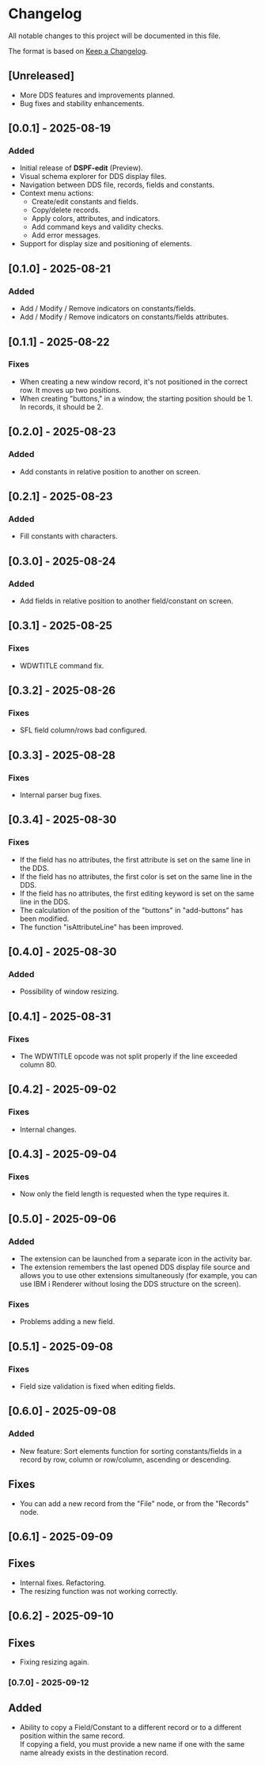 # Changelog
All notable changes to this project will be documented in this file.

The format is based on [Keep a Changelog](https://keepachangelog.com/en/1.0.0/).

## [Unreleased]

- More DDS features and improvements planned.
- Bug fixes and stability enhancements.

## [0.0.1] - 2025-08-19
### Added
- Initial release of **DSPF-edit** (Preview).
- Visual schema explorer for DDS display files.
- Navigation between DDS file, records, fields and constants.
- Context menu actions:
  - Create/edit constants and fields.
  - Copy/delete records.
  - Apply colors, attributes, and indicators.
  - Add command keys and validity checks.
  - Add error messages.
- Support for display size and positioning of elements.

## [0.1.0] - 2025-08-21
### Added
- Add / Modify / Remove indicators on constants/fields.
- Add / Modify / Remove indicators on constants/fields attributes.

## [0.1.1] - 2025-08-22
### Fixes
- When creating a new window record, it's not positioned in the correct row. It moves up two positions.
- When creating "buttons," in a window, the starting position should be 1. In records, it should be 2. 

## [0.2.0] - 2025-08-23
### Added
- Add constants in relative position to another on screen.

## [0.2.1] - 2025-08-23
### Added
- Fill constants with characters.

## [0.3.0] - 2025-08-24
### Added
- Add fields in relative position to another field/constant on screen.

## [0.3.1] - 2025-08-25
### Fixes
- WDWTITLE command fix.

## [0.3.2] - 2025-08-26
### Fixes
- SFL field column/rows bad configured.

## [0.3.3] - 2025-08-28
### Fixes
- Internal parser bug fixes.

## [0.3.4] - 2025-08-30
### Fixes
- If the field has no attributes, the first attribute is set on the same line in the DDS.
- If the field has no attributes, the first color is set on the same line in the DDS.
- If the field has no attributes, the first editing keyword is set on the same line in the DDS.
- The calculation of the position of the "buttons" in "add-buttons" has been modified.
- The function "isAttributeLine" has been improved.

## [0.4.0] - 2025-08-30
### Added
- Possibility of window resizing.

## [0.4.1] - 2025-08-31
### Fixes
- The WDWTITLE opcode was not split properly if the line exceeded column 80.

## [0.4.2] - 2025-09-02
### Fixes
- Internal changes.

## [0.4.3] - 2025-09-04
### Fixes
- Now only the field length is requested when the type requires it.

## [0.5.0] - 2025-09-06
### Added
- The extension can be launched from a separate icon in the activity bar.
- The extension remembers the last opened DDS display file source and allows you to use other extensions simultaneously (for example, you can use IBM i Renderer without losing the DDS structure on the screen).
### Fixes
- Problems adding a new field.

## [0.5.1] - 2025-09-08
### Fixes
- Field size validation is fixed when editing fields.

## [0.6.0] - 2025-09-08
### Added
- New feature: Sort elements function for sorting constants/fields in a record by row, column or row/column, ascending or descending.
## Fixes
- You can add a new record from the "File" node, or from the "Records" node.

## [0.6.1] - 2025-09-09
## Fixes
- Internal fixes. Refactoring.
- The resizing function was not working correctly.

## [0.6.2] - 2025-09-10
## Fixes
- Fixing resizing again.

### [0.7.0] - 2025-09-12
## Added
- Ability to copy a Field/Constant to a different record or to a different position within the same record.  
  If copying a field, you must provide a new name if one with the same name already exists in the destination record.
